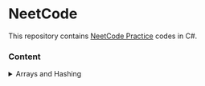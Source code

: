 # NeetCode
This repository contains [NeetCode Practice](https://neetcode.io/practice) codes in C#.

### Content
<details>
  <summary>Arrays and Hashing</summary>
  
  - [Contains Duplicate](./Arrays%20and%20Hashing/ContainsDuplicate.cs)
  - [Valid Anagram](./Arrays%20and%20Hashing/ValidAnagram.cs)
  - [Replace Elements with Greatest Element On Right Side](./Arrays%20and%20Hashing/ReplaceElements.cs)
  - [Is Subsequence](./Arrays%20and%20Hashing/IsSubsequence.cs)
  - [Length Of Last Word](./Arrays%20and%20Hashing/LengthOfLastWord.cs)
  - [Two Sum](./Arrays%20and%20Hashing/TwoSum.cs)
  - [Longest Common Prefix](./Arrays%20and%20Hashing/LongestCommonPrefix.cs)
  - [Remove Element](./Arrays%20and%20Hashing/RemoveElement.cs)
  
</details>

